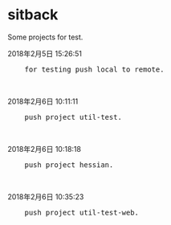 # sitback
Some projects for test.<br/>

2018年2月5日 15:26:51<br/>
<pre>    for testing push local to remote.</pre><br/>
2018年2月6日 10:11:11<br/>
<pre>    push project util-test.</pre><br/>
2018年2月6日 10:18:18<br/>
<pre>    push project hessian.</pre><br/>
2018年2月6日 10:35:23<br/>
<pre>    push project util-test-web.</pre><br/>